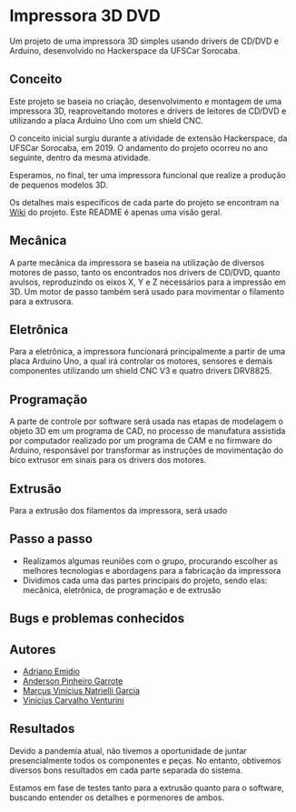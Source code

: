 # Impressora 3D DVD
 Um projeto de uma impressora 3D simples usando drivers de CD/DVD e Arduino, desenvolvido no Hackerspace da UFSCar Sorocaba.

## Conceito
Este projeto se baseia no criação, desenvolvimento e montagem de uma impressora 3D, reaproveitando motores e drivers de leitores de CD/DVD e utilizando a placa Arduino Uno com um shield CNC.

O conceito inicial surgiu durante a atividade de extensão Hackerspace, da UFSCar Sorocaba, em 2019. O andamento do projeto ocorreu no ano seguinte, dentro da mesma atividade.

Esperamos, no final, ter uma impressora funcional que realize a produção de pequenos modelos 3D.

Os detalhes mais específicos de cada parte do projeto se encontram na [Wiki](https://github.com/AndersonGarrote/impressora_3D_DVD/wiki) do projeto. Este README é apenas uma visão geral.

## Mecânica
A parte mecânica da impressora se baseia na utilização de diversos motores de passo, tanto os encontrados nos drivers de CD/DVD, quanto avulsos, reproduzindo os eixos X, Y e Z necessários para a impressão em 3D. Um motor de passo também será usado para movimentar o filamento para a extrusora.

## Eletrônica
Para a eletrônica, a impressora funcionará principalmente a partir de uma placa Arduino Uno, a qual irá controlar os motores, sensores e demais componentes utilizando um shield CNC V3 e quatro drivers DRV8825.

## Programação
A parte de controle por software será usada nas etapas de modelagem o objeto 3D em um programa de CAD, no processo de manufatura assistida por computador realizado por um programa de CAM e no firmware do Arduíno, responsável por transformar as instruções de movimentação do bico extrusor em sinais para os drivers dos motores.  

## Extrusão
Para a extrusão dos filamentos da impressora, será usado 

## Passo a passo
* Realizamos algumas reuniões com o grupo, procurando escolher as melhores tecnologias e abordagens para a fabricação da impressora
* Dividimos cada uma das partes principais do projeto, sendo elas: mecânica, eletrônica, de programação e de extrusão

## Bugs e problemas conhecidos

## Autores 
- [Adriano Emidio](https://github.com/adrianoemidio)
- [Anderson Pinheiro Garrote](https://github.com/AndersonGarrote)
- [Marcus Vinícius Natrielli Garcia](https://github.com/Infinitemarcus)
- [Vinícius Carvalho Venturini](https://github.com/Vinicius-Venturini)

## Resultados
Devido a pandemia atual, não tivemos a oportunidade de juntar presencialmente todos os componentes e peças. No entanto, obtivemos diversos bons resultados em cada parte separada do sistema.

Estamos em fase de testes tanto para a extrusão quanto para o software, buscando entender os detalhes e pormenores de ambos.
